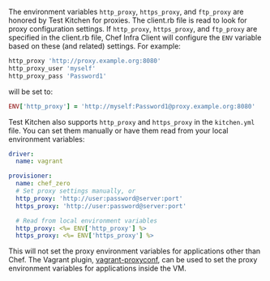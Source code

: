 The environment variables `http_proxy`, `https_proxy`, and `ftp_proxy`
are honored by Test Kitchen for proxies. The client.rb file is read to
look for proxy configuration settings. If `http_proxy`, `https_proxy`,
and `ftp_proxy` are specified in the client.rb file, Chef Infra Client
will configure the `ENV` variable based on these (and related) settings.
For example:

``` ruby
http_proxy 'http://proxy.example.org:8080'
http_proxy_user 'myself'
http_proxy_pass 'Password1'
```

will be set to:

``` ruby
ENV['http_proxy'] = 'http://myself:Password1@proxy.example.org:8080'
```

Test Kitchen also supports `http_proxy` and `https_proxy` in the
`kitchen.yml` file. You can set them manually or have them read from
your local environment variables:

``` yaml
driver:
  name: vagrant

provisioner:
  name: chef_zero
  # Set proxy settings manually, or
  http_proxy: 'http://user:password@server:port'
  https_proxy: 'http://user:password@server:port'

  # Read from local environment variables
  http_proxy: <%= ENV['http_proxy'] %>
  https_proxy: <%= ENV['https_proxy'] %>
```

This will not set the proxy environment variables for applications other
than Chef. The Vagrant plugin,
[vagrant-proxyconf](http://tmatilai.github.io/vagrant-proxyconf/), can
be used to set the proxy environment variables for applications inside
the VM.